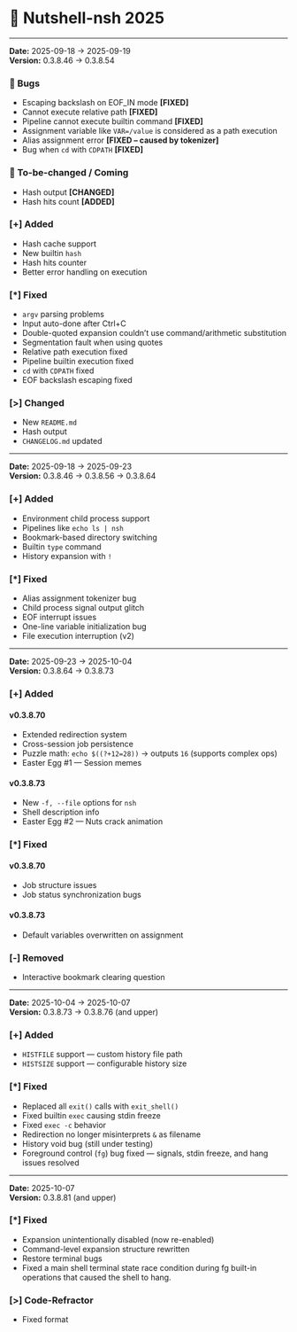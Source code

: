 # 🐚 Nutshell-nsh 2025

---

**Date:** 2025-09-18 → 2025-09-19  
**Version:** 0.3.8.46 → 0.3.8.54  

### 🐞 Bugs
- Escaping backslash on EOF_IN mode **[FIXED]**
- Cannot execute relative path **[FIXED]**
- Pipeline cannot execute builtin command **[FIXED]**
- Assignment variable like `VAR=/value` is considered as a path execution
- Alias assignment error **[FIXED – caused by tokenizer]**
- Bug when `cd` with `CDPATH` **[FIXED]**

### 🚧 To-be-changed / Coming
- Hash output **[CHANGED]**
- Hash hits count **[ADDED]**

### [+] Added
- Hash cache support  
- New builtin `hash`  
- Hash hits counter  
- Better error handling on execution  

### [*] Fixed
- `argv` parsing problems  
- Input auto-done after Ctrl+C  
- Double-quoted expansion couldn’t use command/arithmetic substitution  
- Segmentation fault when using quotes  
- Relative path execution fixed  
- Pipeline builtin execution fixed  
- `cd` with `CDPATH` fixed  
- EOF backslash escaping fixed  

### [>] Changed
- New `README.md`  
- Hash output  
- `CHANGELOG.md` updated  

---

**Date:** 2025-09-18 → 2025-09-23  
**Version:** 0.3.8.46 → 0.3.8.56 → 0.3.8.64  

### [+] Added
- Environment child process support  
- Pipelines like `echo ls | nsh`  
- Bookmark-based directory switching  
- Builtin `type` command  
- History expansion with `!`  

### [*] Fixed
- Alias assignment tokenizer bug  
- Child process signal output glitch  
- EOF interrupt issues  
- One-line variable initialization bug  
- File execution interruption (v2)  

---

**Date:** 2025-09-23 → 2025-10-04  
**Version:** 0.3.8.64 → 0.3.8.73  

### [+] Added
#### v0.3.8.70
- Extended redirection system  
- Cross-session job persistence  
- Puzzle math: `echo $((?+12=28))` → outputs `16` (supports complex ops)  
- Easter Egg #1 — Session memes  
#### v0.3.8.73
- New `-f, --file` options for `nsh`  
- Shell description info  
- Easter Egg #2 — Nuts crack animation  

### [*] Fixed
#### v0.3.8.70
- Job structure issues  
- Job status synchronization bugs  
#### v0.3.8.73
- Default variables overwritten on assignment  

### [-] Removed
- Interactive bookmark clearing question  

---

**Date:** 2025-10-04 → 2025-10-07  
**Version:** 0.3.8.73 → 0.3.8.76 (and upper)  

### [+] Added
- `HISTFILE` support — custom history file path  
- `HISTSIZE` support — configurable history size  

### [*] Fixed
- Replaced all `exit()` calls with `exit_shell()`  
- Fixed builtin `exec` causing stdin freeze  
- Fixed `exec -c` behavior  
- Redirection no longer misinterprets `&` as filename  
- History void bug (still under testing)  
- Foreground control (`fg`) bug fixed — signals, stdin freeze, and hang issues resolved  

---

**Date:** 2025-10-07  
**Version:** 0.3.8.81 (and upper)  

### [*] Fixed
- Expansion unintentionally disabled (now re-enabled)  
- Command-level expansion structure rewritten
- Restore terminal bugs
- Fixed a main shell terminal state race condition during fg built-in operations that caused the shell to hang.

### [>] Code-Refractor
- Fixed format